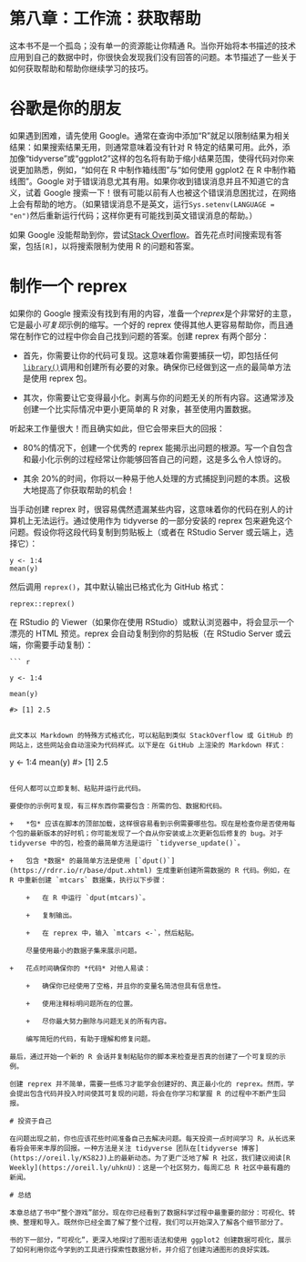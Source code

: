 # 第八章：工作流：获取帮助

这本书不是一个孤岛；没有单一的资源能让你精通 R。当你开始将本书描述的技术应用到自己的数据中时，你很快会发现我们没有回答的问题。本节描述了一些关于如何获取帮助和帮助你继续学习的技巧。

# 谷歌是你的朋友

如果遇到困难，请先使用 Google。通常在查询中添加“R”就足以限制结果为相关结果：如果搜索结果无用，则通常意味着没有针对 R 特定的结果可用。此外，添加像“tidyverse”或“ggplot2”这样的包名将有助于缩小结果范围，使得代码对你来说更加熟悉，例如，“如何在 R 中制作箱线图”与“如何使用 ggplot2 在 R 中制作箱线图”。Google 对于错误消息尤其有用。如果你收到错误消息并且不知道它的含义，试着 Google 搜索一下！很有可能以前有人也被这个错误消息困扰过，在网络上会有帮助的地方。（如果错误消息不是英文，运行`Sys.setenv(LANGUAGE = "en")`然后重新运行代码；这样你更有可能找到英文错误消息的帮助。）

如果 Google 没能帮助到你，尝试[Stack Overflow](https://oreil.ly/RxSNB)。首先花点时间搜索现有答案，包括`[R]`，以将搜索限制为使用 R 的问题和答案。

# 制作一个 reprex

如果你的 Google 搜索没有找到有用的内容，准备一个*reprex*是个非常好的主意，它是最小*可复现*示例的缩写。一个好的 reprex 使得其他人更容易帮助你，而且通常在制作它的过程中你会自己找到问题的答案。创建 reprex 有两个部分：

+   首先，你需要让你的代码可复现。这意味着你需要捕获一切，即包括任何[`library()`](https://rdrr.io/r/base/library.xhtml)调用和创建所有必要的对象。确保你已经做到这一点的最简单方法是使用 reprex 包。

+   其次，你需要让它变得最小化。剥离与你的问题无关的所有内容。这通常涉及创建一个比实际情况中更小更简单的 R 对象，甚至使用内置数据。

听起来工作量很大！而且确实如此，但它会带来巨大的回报：

+   80%的情况下，创建一个优秀的 reprex 能揭示出问题的根源。写一个自包含和最小化示例的过程经常让你能够回答自己的问题，这是多么令人惊讶的。

+   其余 20%的时间，你将以一种易于他人处理的方式捕捉到问题的本质。这极大地提高了你获取帮助的机会！

当手动创建 reprex 时，很容易偶然遗漏某些内容，这意味着你的代码在别人的计算机上无法运行。通过使用作为 tidyverse 的一部分安装的 reprex 包来避免这个问题。假设你将这段代码复制到剪贴板上（或者在 RStudio Server 或云端上，选择它）：

```
y <- 1:4
mean(y)
```

然后调用 `reprex()`，其中默认输出已格式化为 GitHub 格式：

```
reprex::reprex()
```

在 RStudio 的 Viewer（如果你在使用 RStudio）或默认浏览器中，将会显示一个漂亮的 HTML 预览。reprex 会自动复制到你的剪贴板（在 RStudio Server 或云端，你需要手动复制）：

```
``` r

y <- 1:4

mean(y)

#> [1] 2.5

```
```

此文本以 Markdown 的特殊方式格式化，可以粘贴到类似 StackOverflow 或 GitHub 的网站上，这些网站会自动渲染为代码样式。以下是在 GitHub 上渲染的 Markdown 样式：

```
y <- 1:4
mean(y)
#> [1] 2.5
```

任何人都可以立即复制、粘贴并运行此代码。

要使你的示例可复现，有三样东西你需要包含：所需的包、数据和代码。

+   *包* 应该在脚本的顶部加载，这样很容易看到示例需要哪些包。现在是检查你是否使用每个包的最新版本的好时机；你可能发现了一个自从你安装或上次更新包后修复的 bug。对于 tidyverse 中的包，检查的最简单方法是运行 `tidyverse_update()`。

+   包含 *数据* 的最简单方法是使用 [`dput()`](https://rdrr.io/r/base/dput.xhtml) 生成重新创建所需数据的 R 代码。例如，在 R 中重新创建 `mtcars` 数据集，执行以下步骤：

    +   在 R 中运行 `dput(mtcars)`。

    +   复制输出。

    +   在 reprex 中，输入 `mtcars <-`，然后粘贴。

    尽量使用最小的数据子集来展示问题。

+   花点时间确保你的 *代码* 对他人易读：

    +   确保你已经使用了空格，并且你的变量名简洁但具有信息性。

    +   使用注释标明问题所在的位置。

    +   尽你最大努力删除与问题无关的所有内容。

    编写简短的代码，有助于理解和修复问题。

最后，通过开始一个新的 R 会话并复制粘贴你的脚本来检查是否真的创建了一个可复现的示例。

创建 reprex 并不简单，需要一些练习才能学会创建好的、真正最小化的 reprex。然而，学会提出包含代码并投入时间使其可复现的问题，将会在你学习和掌握 R 的过程中不断产生回报。

# 投资于自己

在问题出现之前，你也应该花些时间准备自己去解决问题。每天投资一点时间学习 R，从长远来看将会带来丰厚的回报。一种方法是关注 tidyverse 团队在[tidyverse 博客](https://oreil.ly/KS82J)上的最新动态。为了更广泛地了解 R 社区，我们建议阅读[R Weekly](https://oreil.ly/uhknU)：这是一个社区努力，每周汇总 R 社区中最有趣的新闻。

# 总结

本章总结了书中“整个游戏”部分。现在你已经看到了数据科学过程中最重要的部分：可视化、转换、整理和导入。既然你已经全面了解了整个过程，我们可以开始深入了解各个细节部分了。

书的下一部分，“可视化”，更深入地探讨了图形语法和使用 ggplot2 创建数据可视化，展示了如何利用你迄今学到的工具进行探索性数据分析，并介绍了创建沟通图形的良好实践。
